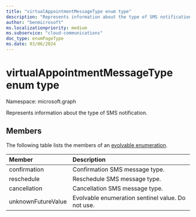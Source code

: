 ```yaml
---
title: "virtualAppointmentMessageType enum type"
description: "Represents information about the type of SMS notification."
author: "benmicrosoft"
ms.localizationpriority: medium
ms.subservice: "cloud-communications"
doc_type: enumPageType
ms.date: 03/06/2024
---
```


# virtualAppointmentMessageType enum type

Namespace: microsoft.graph

Represents information about the type of SMS notification. 

## Members
The following table lists the members of an [evolvable enumeration](/graph/best-practices-concept#handling-future-members-in-evolvable-enumerations).

|Member|Description|
|:---|:---|
| confirmation |Confirmation SMS message type. |
| reschedule |Reschedule SMS message type. |
| cancellation |Cancellation SMS message type. |
| unknownFutureValue |Evolvable enumeration sentinel value. Do not use. |

